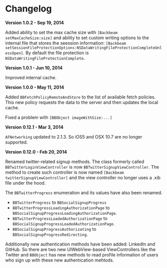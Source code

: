 Changelog
=========

**Version 1.0.2 - Sep 19, 2014**

Added ability to set the max cache size with `[Backbeam setMaxCacheSize:size]` and ability to set custom writing options to the internal file that stores the seession information: `[Backbeam setSessionFileProtectionOptions:NSDataWritingFileProtectionCompleteUnlessOpen]`. By default the file protection is `NSDataWritingFileProtectionComplete`.

**Version 1.0.1 - Jun 10, 2014**

Improved internal cache.

**Version 1.0.0 - May 11, 2014**

Added `BBFetchPolicyRemoteAndStore` to the list of available fetch policies. This new policy requests the data to the server and then updates the local cache.

Fixed a problem with `[BBObject imageWithSize:...]`

**Version 0.12.1 - Mar 3, 2014**

`AFNetworking` updated to 2.1.3. So iOS5 and OSX 10.7 are no longer supported.

**Version 0.12.0 - Feb 20, 2014**

Renamed twitter-related signup methods. The class formerly called `BBTwitterLoginViewController` is now `BBTwitterSignupViewController`. The method to create such controller is now named `[Backbeam twitterSignupViewController]` and the view controller no longer uses a .xib file under the hood.

The `BBTwitterProgress` enumeration and its values have also been renamed.

* `BBTwitterProgress` to `BBSocialSignupProgress`
* `BBTwitterProgressLoadingAuthorizationPage` to `BBSocialSignupProgressLoadingAuthorizationPage`.
* `BBTwitterProgressLoadedAuthorizationPage` to `BBSocialSignupProgressLoadedAuthorizationPage`.
* `BBSocialSignupProgressAuthorizating` to `BBSocialSignupProgressRedirecting`.

Additionally new authentication methods have been added: LinkedIn and GitHub. So there are two new UIWebView-based ViewControllers like the Twitter and `BBObject` has new methods to read profile information of users who sign up with these new authentication mehtods.

